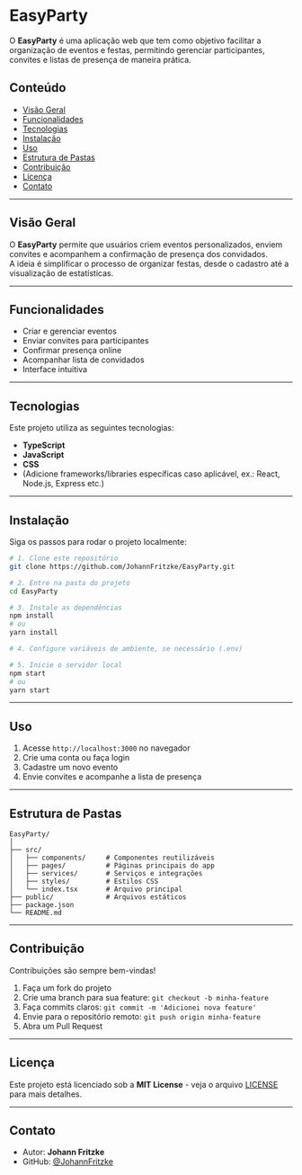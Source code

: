 # EasyParty

O **EasyParty** é uma aplicação web que tem como objetivo facilitar a organização de eventos e festas, permitindo gerenciar participantes, convites e listas de presença de maneira prática.

## Conteúdo

- [Visão Geral](#visão-geral)  
- [Funcionalidades](#funcionalidades)  
- [Tecnologias](#tecnologias)  
- [Instalação](#instalação)  
- [Uso](#uso)  
- [Estrutura de Pastas](#estrutura-de-pastas)  
- [Contribuição](#contribuição)  
- [Licença](#licença)  
- [Contato](#contato)

---

## Visão Geral

O **EasyParty** permite que usuários criem eventos personalizados, enviem convites e acompanhem a confirmação de presença dos convidados.  
A ideia é simplificar o processo de organizar festas, desde o cadastro até a visualização de estatísticas.

---

## Funcionalidades

- Criar e gerenciar eventos  
- Enviar convites para participantes  
- Confirmar presença online  
- Acompanhar lista de convidados  
- Interface intuitiva

---

## Tecnologias

Este projeto utiliza as seguintes tecnologias:

- **TypeScript**  
- **JavaScript**  
- **CSS**  
- (Adicione frameworks/libraries específicas caso aplicável, ex.: React, Node.js, Express etc.)

---

## Instalação

Siga os passos para rodar o projeto localmente:

```bash
# 1. Clone este repositório
git clone https://github.com/JohannFritzke/EasyParty.git

# 2. Entre na pasta do projeto
cd EasyParty

# 3. Instale as dependências
npm install
# ou
yarn install

# 4. Configure variáveis de ambiente, se necessário (.env)

# 5. Inicie o servidor local
npm start
# ou
yarn start
```

---

## Uso

1. Acesse `http://localhost:3000` no navegador  
2. Crie uma conta ou faça login  
3. Cadastre um novo evento  
4. Envie convites e acompanhe a lista de presença  

---

## Estrutura de Pastas

```
EasyParty/
│
├── src/
│   ├── components/     # Componentes reutilizáveis
│   ├── pages/          # Páginas principais do app
│   ├── services/       # Serviços e integrações
│   ├── styles/         # Estilos CSS
│   └── index.tsx       # Arquivo principal
├── public/             # Arquivos estáticos
├── package.json
└── README.md
```

---

## Contribuição

Contribuições são sempre bem-vindas!

1. Faça um fork do projeto  
2. Crie uma branch para sua feature: `git checkout -b minha-feature`  
3. Faça commits claros: `git commit -m 'Adicionei nova feature'`  
4. Envie para o repositório remoto: `git push origin minha-feature`  
5. Abra um Pull Request

---

## Licença

Este projeto está licenciado sob a **MIT License** - veja o arquivo [LICENSE](LICENSE) para mais detalhes.

---

## Contato

- Autor: **Johann Fritzke**  
- GitHub: [@JohannFritzke](https://github.com/JohannFritzke)  
